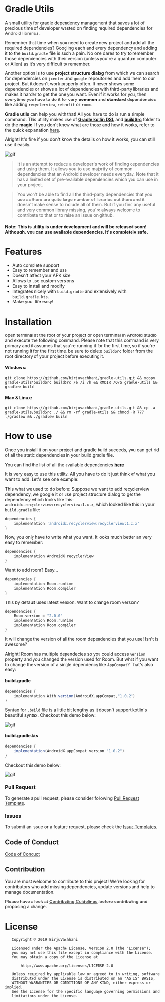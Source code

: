 # Gradle Utils
A small utility for gradle dependency management that saves a lot of precious time of developer wasted on finding required
dependencies for Android libraries.

Remember that time when you need to create new project and add all the required dependencies? Googling each and every dependency
and adding it to the `build.gradle` file is such a pain. No one dares to try to remember those dependencies with their
version (unless you're a quantum computer or Alien) as it's very difficult to remember.

Another option is to use **project structure dialog** from which we can search for dependencies on `jcenter` and `google` repositories
and add them to our project. But it doesn't work properly often. It never shows some dependencies or shows a lot of dependencies with
third-party libraries and makes it harder to get the one you want. Even if it works for you, then everytime you have to do it
for very **common** and **standard** dependencies like adding `recyclerview`, `retrofit` or `room`. 

**Gradle utils** can help you with that! All you have to do is run a simple command. This utility makes use of [**Gradle kotlin DSL**](https://docs.gradle.org/current/userguide/kotlin_dsl.html)
and [**buildSrc**](https://stackoverflow.com/a/13875350/9199362) folder to do the **magic**! If you don't know what are those and how it works, refer to the quick explanation [here](https://birjuvachhani.cf).

Alright! It's fine if you don't know the details on how it works, you can still use it easily.

![gif](gradle-utils-1.gif)

> It is an attempt to reduce a developer's work of finding dependencies and using them. It allows you to use majority
of common dependencies that an Android developer needs everyday. Note that it has a limited set of pre-available dependencies which you
can use in your project.

> You won't be able to find all the third-party dependencies that you use as there are quite large number of
libraries out there and it doesn't make sense to include all of them. But if you find any useful and very common library missing,
you're always welcome to contribute to that or to raise an issue on github.

#### Note: This is utility is under development and will be released soon! Although, you can use available dependencies. It's completely safe.

# Features
* Auto complete support
* Easy to remember and use
* Doesn't affect your APK size
* Allows to use custom versions
* Easy to install and modify
* Integrates nicely with `build.gradle` and extensively with `build.gradle.kts`.
* Make your life easy!

# Installation
open terminal at the root of your project or open terminal in Android studio and execute the following command. Please note that
this command is very primary and it assumes that you're running it for the first time, so if you're not running it for the first time,
be sure to delete `buildSrc` folder from the root directory of your project before executing it.

#### Windows:

```shell
git clone https://github.com/birjuvachhani/gradle-utils.git && xcopy  gradle-utils\buildSrc buildSrc /e /i /h && RMDIR /Q/S gradle-utils && gradlew build
```
#### Mac & Linux:

```shell
git clone https://github.com/birjuvachhani/gradle-utils.git && cp -a gradle-utils/buildSrc ./ && rm -rf gradle-utils && chmod -R 777 ./gradlew && ./gradlew build
```

# How to use
Once you install it on your project and gradle build suceeds, you can get rid of all the static dependencies in your build.gradle file.

You can find the list of all the available dependencies [**here**](https://github.com/BirjuVachhani/gradle-utils/blob/master/app/build.gradle)

It is very easy to use this utility. All you have to do it just think of what you want to add. Let's see one example:

This what we used to do before:
Suppose we want to add recyclerview dependency, we google it or use project structure dialog to get the dependency which looks like this:
`androidx.recyclerview:recyclerview:1.x.x`, which looked like this in your `build.gradle` file:

```groovy
dependencies {
    implementation 'androidx.recyclerview:recyclerview:1.x.x'
}
```

Now, you only have to write what you want. It looks much better an very easy to remember:

```groovy
dependencies {
    implementation AndroidX.recyclerView
}
```

Want to add room? Easy...

```groovy
dependencies {
    implementation Room.runtime
    implementation Room.compiler
}
```

This by default uses latest version. Want to change room version?

```groovy
dependencies {
    Room.version = "2.0.0"
    implementation Room.runtime
    implementation Room.compiler
}
```
It will change the version of all the room dependencies that you use! Isn't is awesome?

Alright! Room has multiple dependecies so you could access `version` property and you changed the version used for Room.
But what if you want to change the version of a single dependency like `AppCompat`? That's also easy:

#### build.gradle

```groovy
dependencies {
    implementation With.version(AndroidX.appCompat,"1.0.2")
}
```
Syntax for `.build` file is a little bit lengthy as it doesn't support kotlin's beautiful syntax. Checkout this demo below:

![gif](gradle-utils-2.gif)

#### build.gradle.kts

```groovy
dependencies {
    implementation(AndroidX.appCompat version "1.0.2")
}
```

Checkout this demo below:

![gif](gradle-utils-2.gif)

### Pull Request
To generate a pull request, please consider following [Pull Request Template](https://github.com/BirjuVachhani/gradle-utils/blob/master/PULL_REQUEST_TEMPLATE.md).

### Issues
To submit an issue or a feature request, please check the [Issue Templates](https://github.com/BirjuVachhani/gradle-utils/issues/new/choose).

Code of Conduct
---
[Code of Conduct](https://github.com/BirjuVachhani/gradle-utils/blob/master/CODE_OF_CONDUCT.md)

## Contribution

You are most welcome to contribute to this project! We're looking for contributors who add missing dependencies, update versions and help to manage documentation.


Please have a look at [Contributing Guidelines](https://github.com/BirjuVachhani/gradle-utils/blob/master/CONTRIBUTING.md), before contributing and proposing a change.

# License

```
   Copyright © 2019 BirjuVachhani

   Licensed under the Apache License, Version 2.0 (the "License");
   you may not use this file except in compliance with the License.
   You may obtain a copy of the License at

       http://www.apache.org/licenses/LICENSE-2.0

   Unless required by applicable law or agreed to in writing, software
   distributed under the License is distributed on an "AS IS" BASIS,
   WITHOUT WARRANTIES OR CONDITIONS OF ANY KIND, either express or implied.
   See the License for the specific language governing permissions and
   limitations under the License.
```
